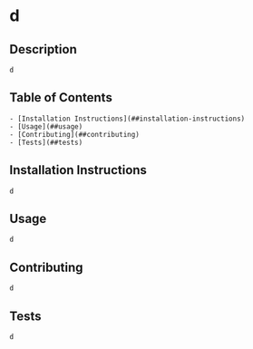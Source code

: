 # d
    
## Description
    d
    
## Table of Contents
    - [Installation Instructions](##installation-instructions)
    - [Usage](##usage)
    - [Contributing](##contributing)
    - [Tests](##tests)
    
## Installation Instructions
    d
    
## Usage
    d
    
## Contributing
    d
    
## Tests
    d
